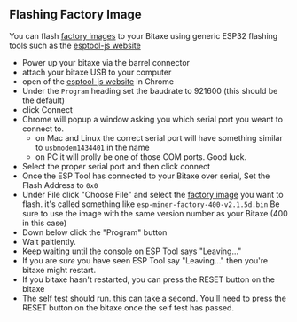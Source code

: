 ## Flashing Factory Image
You can flash [factory images](https://github.com/skot/ESP-Miner/releases) to your Bitaxe using generic ESP32 flashing tools such as the [esptool-js website](https://espressif.github.io/esptool-js/)

- Power up your bitaxe via the barrel connector
- attach your bitaxe USB to your computer
- open of the [esptool-js website](https://espressif.github.io/esptool-js/) in Chrome
- Under the `Program` heading set the baudrate to 921600 (this should be the default)
- click Connect
- Chrome will popup a window asking you which serial port you weant to connect to. 
    - on Mac and Linux the correct serial port will have something similar to `usbmodem1434401` in the name
    - on PC it will prolly be one of those COM ports. Good luck.
- Select the proper serial port and then click connect
- Once the ESP Tool has connected to your Bitaxe over serial, Set the Flash Address to `0x0`
- Under File click "Choose File" and select the [factory image](https://github.com/skot/ESP-Miner/releases) you want to flash. it's called something like `esp-miner-factory-400-v2.1.5d.bin` Be sure to use the image with the same version number as your Bitaxe (400 in this case)
- Down below click the "Program" button
- Wait paitiently.
- Keep waiting until the console on ESP Tool says "Leaving..."
- If you are _sure_ you have seen ESP Tool say "Leaving..." then you're bitaxe might restart.
- If you bitaxe hasn't restarted, you can press the RESET button on the bitaxe
- The self test should run. this can take a second. You'll need to press the RESET button on the bitaxe once the self test has passed.
